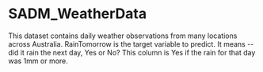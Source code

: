 # SADM_WeatherData
This dataset contains daily weather observations from many locations across Australia.
RainTomorrow is the target variable to predict. It means -- did it rain the next day, Yes or No?
This column is Yes if the rain for that day was 1mm or more.

